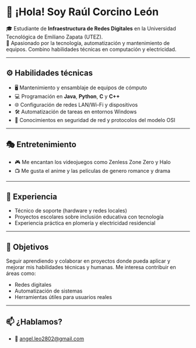 # 👋 ¡Hola! Soy Raúl Corcino León

🎓 Estudiante de **Infraestructura de Redes Digitales** en la Universidad Tecnológica de Emiliano Zapata (UTEZ).  
🔌 Apasionado por la tecnología, automatización y mantenimiento de equipos. Combino habilidades técnicas en computación y electricidad.

---

## ⚙️ Habilidades técnicas

- 🖥️ Mantenimiento y ensamblaje de equipos de cómputo
- 💻 Programación en **Java**, **Python**, **C** y **C++**
- 🌐 Configuración de redes LAN/Wi-Fi y dispositivos  
- 🛠 Automatización de tareas en entornos Windows  
- 🔐 Conocimientos en seguridad de red y protocolos del modelo OSI

---

## 🎭 Entretenimiento

- 🎮 Me encantan los videojuegos como Zenless Zone Zero y Halo
- 📺 Me gusta el anime y las películas de genero romance y drama

---

## 💼 Experiencia

- Técnico de soporte (hardware y redes locales)
- Proyectos escolares sobre inclusión educativa con tecnología
- Experiencia práctica en plomería y electricidad residencial

---

## 🎯 Objetivos

Seguir aprendiendo y colaborar en proyectos donde pueda aplicar y mejorar mis habilidades técnicas y humanas. Me interesa contribuir en áreas como:

- Redes digitales
- Automatización de sistemas
- Herramientas útiles para usuarios reales

---

## 📫 ¿Hablamos?

- 💌 angel.leo2802@gmail.com
